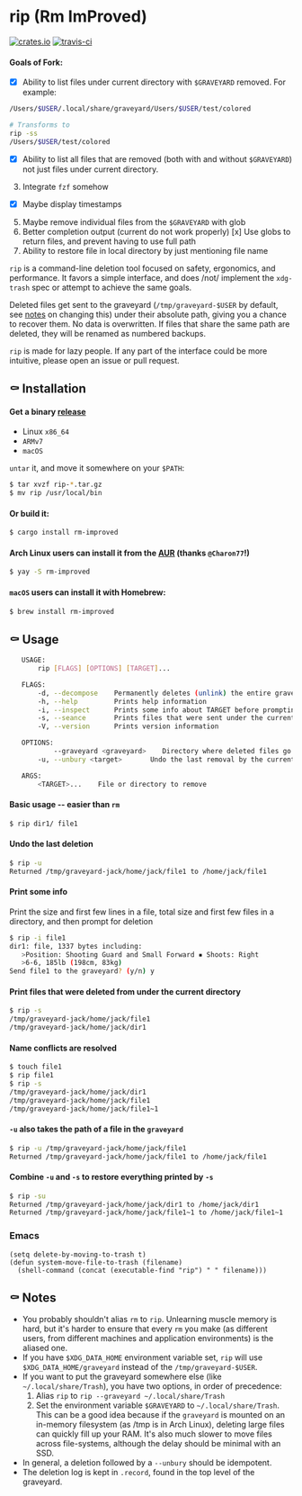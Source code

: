 # rip (Rm ImProved)
[![crates.io](https://img.shields.io/crates/v/rm-improved.svg)](https://crates.io/crates/rm-improved)
[![travis-ci](https://travis-ci.org/nivekuil/rip.svg?branch=master)](https://travis-ci.org/nivekuil/rip)

#### Goals of Fork:
* [x]  Ability to list files under current directory with `$GRAVEYARD` removed. For example:
```sh
/Users/$USER/.local/share/graveyard/Users/$USER/test/colored

# Transforms to
rip -ss
/Users/$USER/test/colored
```

* [x] Ability to list all files that are removed (both with and without `$GRAVEYARD`) not just files under current directory.

3) Integrate `fzf` somehow
* [x] Maybe display timestamps
5) Maybe remove individual files from the `$GRAVEYARD` with glob
6) Better completion output (current do not work properly)
[x] Use globs to return files, and prevent having to use full path
8) Ability to restore file in local directory by just mentioning file name


`rip` is a command-line deletion tool focused on safety, ergonomics, and performance.  It favors a simple interface, and does /not/ implement the `xdg-trash` spec or attempt to achieve the same goals.

Deleted files get sent to the graveyard (`/tmp/graveyard-$USER` by default, see [notes](https://github.com/nivekuil/rip#-notes) on changing this) under their absolute path, giving you a chance to recover them.  No data is overwritten.  If files that share the same path are deleted, they will be renamed as numbered backups.

`rip` is made for lazy people.  If any part of the interface could be more intuitive, please open an issue or pull request.

## ⚰ Installation
#### Get a binary [release](https://github.com/nivekuil/rip/releases)
* Linux `x86_64`
* `ARMv7`
* `macOS`

`untar` it, and move it somewhere on your `$PATH`:

```sh
$ tar xvzf rip-*.tar.gz
$ mv rip /usr/local/bin
```

#### Or build it:

```sh
$ cargo install rm-improved
```

#### Arch Linux users can install it from the [AUR](https://aur.archlinux.org/packages/rm-improved/) (thanks `@Charon77`!)
```sh
$ yay -S rm-improved
```

#### `macOS` users can install it with Homebrew:

```sh
$ brew install rm-improved
```

## ⚰ Usage

```sh
   USAGE:
       rip [FLAGS] [OPTIONS] [TARGET]...

   FLAGS:
       -d, --decompose    Permanently deletes (unlink) the entire graveyard
       -h, --help         Prints help information
       -i, --inspect      Prints some info about TARGET before prompting for action
       -s, --seance       Prints files that were sent under the current directory
       -V, --version      Prints version information

   OPTIONS:
           --graveyard <graveyard>    Directory where deleted files go to rest
       -u, --unbury <target>       Undo the last removal by the current user, or specify some file(s) in the graveyard.  Combine with -s to restore everything printed by -s.

   ARGS:
       <TARGET>...    File or directory to remove
```

#### Basic usage -- easier than `rm`
```sh
$ rip dir1/ file1
```

#### Undo the last deletion
```sh
$ rip -u
Returned /tmp/graveyard-jack/home/jack/file1 to /home/jack/file1
```

#### Print some info
Print the size and first few lines in a file, total size and first few files in a directory, and then prompt for deletion
```sh
$ rip -i file1
dir1: file, 1337 bytes including:
   >Position: Shooting Guard and Small Forward ▪ Shoots: Right
   >6-6, 185lb (198cm, 83kg)
Send file1 to the graveyard? (y/n) y
```

#### Print files that were deleted from under the current directory
```sh
$ rip -s
/tmp/graveyard-jack/home/jack/file1
/tmp/graveyard-jack/home/jack/dir1
```

#### Name conflicts are resolved
```sh
$ touch file1
$ rip file1
$ rip -s
/tmp/graveyard-jack/home/jack/dir1
/tmp/graveyard-jack/home/jack/file1
/tmp/graveyard-jack/home/jack/file1~1
```

#### `-u` also takes the path of a file in the `graveyard`
```sh
$ rip -u /tmp/graveyard-jack/home/jack/file1
Returned /tmp/graveyard-jack/home/jack/file1 to /home/jack/file1
```

#### Combine `-u` and `-s` to restore everything printed by `-s`
```sh
$ rip -su
Returned /tmp/graveyard-jack/home/jack/dir1 to /home/jack/dir1
Returned /tmp/graveyard-jack/home/jack/file1~1 to /home/jack/file1~1
```

### Emacs
```emacs
(setq delete-by-moving-to-trash t)
(defun system-move-file-to-trash (filename)
  (shell-command (concat (executable-find "rip") " " filename)))
```

## ⚰ Notes
   - You probably shouldn't alias `rm` to `rip`.  Unlearning muscle memory is hard, but it's harder to ensure that every `rm` you make (as different users, from different machines and application environments) is the aliased one.
   - If you have `$XDG_DATA_HOME` environment variable set, `rip` will use `$XDG_DATA_HOME/graveyard` instead of the `/tmp/graveyard-$USER`.
   - If you want to put the graveyard somewhere else (like `~/.local/share/Trash`), you have two options, in order of precedence:
     1. Alias `rip` to `rip --graveyard ~/.local/share/Trash`
     2. Set the environment variable `$GRAVEYARD` to `~/.local/share/Trash`.
     This can be a good idea because if the `graveyard` is mounted on an in-memory filesystem (as /tmp is in Arch Linux), deleting large files can quickly fill up your RAM.  It's also much slower to move files across file-systems, although the delay should be minimal with an SSD.
   - In general, a deletion followed by a `--unbury` should be idempotent.
   - The deletion log is kept in `.record`, found in the top level of the graveyard.
